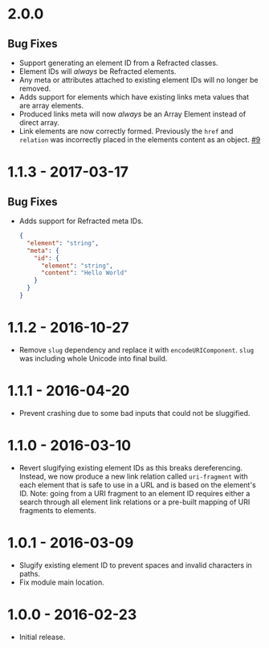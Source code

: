 # 2.0.0

## Bug Fixes

- Support generating an element ID from a Refracted classes.
- Element IDs will *always* be Refracted elements.
- Any meta or attributes attached to existing element IDs will no longer be removed.
- Adds support for elements which have existing links meta values that are array elements.
- Produced links meta will now *always* be an Array Element instead of direct
  array.
- Link elements are now correctly formed. Previously the `href` and `relation`
  was incorrectly placed in the elements content as an object.
  [#9](https://github.com/apiaryio/abagnale/issues/9)


# 1.1.3 - 2017-03-17

## Bug Fixes

- Adds support for Refracted meta IDs.

  ```json
  {
    "element": "string",
    "meta": {
      "id": {
        "element": "string",
        "content": "Hello World"
      }
    }
  }
  ```

# 1.1.2 - 2016-10-27

- Remove `slug` dependency and replace it with `encodeURIComponent`. `slug` was including whole Unicode into final build.

# 1.1.1 - 2016-04-20

- Prevent crashing due to some bad inputs that could not be sluggified.

# 1.1.0 - 2016-03-10

- Revert slugifying existing element IDs as this breaks dereferencing. Instead, we now produce a new link relation called `uri-fragment` with each element that is safe to use in a URL and is based on the element's ID. Note: going from a URI fragment to an element ID requires either a search through all element link relations or a pre-built mapping of URI fragments to elements.

# 1.0.1 - 2016-03-09

- Slugify existing element ID to prevent spaces and invalid characters in paths.
- Fix module main location.

# 1.0.0 - 2016-02-23

- Initial release.
